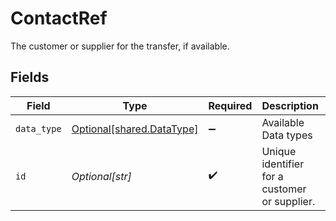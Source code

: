 # ContactRef

The customer or supplier for the transfer, if available.


## Fields

| Field                                                            | Type                                                             | Required                                                         | Description                                                      | Example                                                          |
| ---------------------------------------------------------------- | ---------------------------------------------------------------- | ---------------------------------------------------------------- | ---------------------------------------------------------------- | ---------------------------------------------------------------- |
| `data_type`                                                      | [Optional[shared.DataType]](undefined/models/shared/datatype.md) | :heavy_minus_sign:                                               | Available Data types                                             | invoices                                                         |
| `id`                                                             | *Optional[str]*                                                  | :heavy_check_mark:                                               | Unique identifier for a customer or supplier.                    |                                                                  |